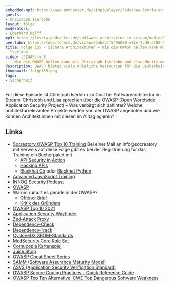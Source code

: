 ```yaml
---
embedded-mp3: https://www.podcaster.de/simpleplayer/?id=show~1evriw~software-architektur-im-stream~pod-6095b1e59bb34e2ced5cad6e07&v=1678467903
guests:
- Christoph Iserlohn
layout: folge
moderators:
- Eberhard Wolff
mp3: https://1evriw.podcaster.de/software-architektur-im-stream/media/Sichere_Architekturen_
peertube: https://tube.tchncs.de/videos/embed/f5495600-e81e-4cd9-af02-9b630a797ff9
title: Folge 155 - Sichere Architekturen – Wie die OWASP helfen kann mit Christoph
  Iserlohn
video: tJZ4AEc-yc8
---_Wie_die_OWASP_helfen_kann_mit_Christoph_Iserlohn_und_Lisa_Moritz.mp3
description: OWASP bietet viele nützliche Ressourcen für die Sicherheit von Software. Christoph Iserlohn und Lisa Schäfer bieten einen Überblick. 
thumbnail: folge155.png
tags:
- Sicherheit
---
```


Für diese Episode ist Christoph Iserlohn zu Gast bei
Softwarearchitektur im Stream. Christoph und Lisa sprechen über die
OWASP (Open Worldwide Application Security Project) – Was verbirgt
sich dahinter? Welche architekturrelevanten Projekte werden von der
OWASP angeboten und wie können Architekt:innen mit diesen im Alltag
agieren? 

## Links

- [Socreatory OWASP Top 10
  Training](https://www.socreatory.com/de/trainings/owasp)
Bei einer Mail an info@socreatory mit Verweis auf diese Folge gibt es
  bei der Registrierung für das Training ein Bücherpaket mit
    * [API Security in
	Action](https://www.manning.com/books/api-security-in-action)
	* [Hacking APIs](https://nostarch.com/hacking-apis)
	* [Blackhat Go](https://nostarch.com/blackhatgo) oder [Blackhat Python](https://nostarch.com/black-hat-python2E)
- [Advanced JavaScript
  Training](https://www.socreatory.com/de/trainings/javascript)
- [INNOQ Security Podcast](https://www.innoq.com/de/podcast/?channel=security)
- [OWASP](https://owasp.org/)
- Warum rumort es gerade in der OWASP?
  * [Offener
  Brief](https://github.com/owasp-change/owasp-change.github.io)
  * [Kritik des Gründers](https://www.reversinglabs.com/blog/owasp-at-a-crossroads-mark-curpheys-call-for-relevancy-in-the-age-of-software-supply-chain-security)
- [OWASP Top 10 2021](https://owasp.org/www-project-top-ten/)
- [Application Security Wayfinder](https://owasp.org/projects/)
- [Zed-Attack Proxy](https://owasp.org/www-project-zap/)
- [Dependency-Check](https://owasp.org/www-project-dependency-check/)
- [Dependency-Track](https://owasp.org/www-project-dependency-track/)
- [CycloneDX SBOM-Standards](https://cyclonedx.org/)
- [ModSecurity Core Rule Set](https://owasp.org/www-project-modsecurity-core-rule-set/)
- [Cornucopia Kartenspiel](https://owasp.org/www-project-cornucopia/)
- [Juice Shop](https://owasp.org/www-project-juice-shop/)
- [OWASP Cheat Sheet Series](https://cheatsheetseries.owasp.org/)
- [SAMM (Software Assurance Maturity Model)](https://owaspsamm.org/)
- [ASVS (Application Security Verification Standard)](https://owasp.org/www-project-application-security-verification-standard/)
- [OWASP Secure Coding Practices - Quick Reference Guide](https://owasp.org/www-project-secure-coding-practices-quick-reference-guide/)
- [OWASP Top Ten Alternative: CWE Top Dangerous Software Weakness](https://www.sans.org/top25-software-errors/)

